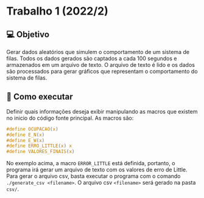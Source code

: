 # Trabalho 1 (2022/2)

## 💻 Objetivo

Gerar dados aleatórios que simulem o comportamento de um sistema de filas. Todos os dados gerados são captados a cada 100 segundos e armazenados em um arquivo de texto. O arquivo de texto é lido e os dados são processados para gerar gráficos que representam o comportamento do sistema de filas.

## 🚀 Como executar

Definir quais informações deseja exibir manipulando as macros que existem no inicio do código fonte principal. As macros são:

```c
#define OCUPACAO(x) 
#define E_N(x) 
#define E_W(x) 
#define ERRO_LITTLE(x) x
#define VALORES_FINAIS(x) 
```
 No exemplo acima, a macro `ERROR_LITTLE` está definida, portanto, o programa irá gerar um arquivo de texto com os valores de erro de Little. Para gerar o arquivo csv, basta executar o programa com o comando `./generate_csv <filename>`. O arquivo csv `<filename>` será gerado na pasta `csv/`.
